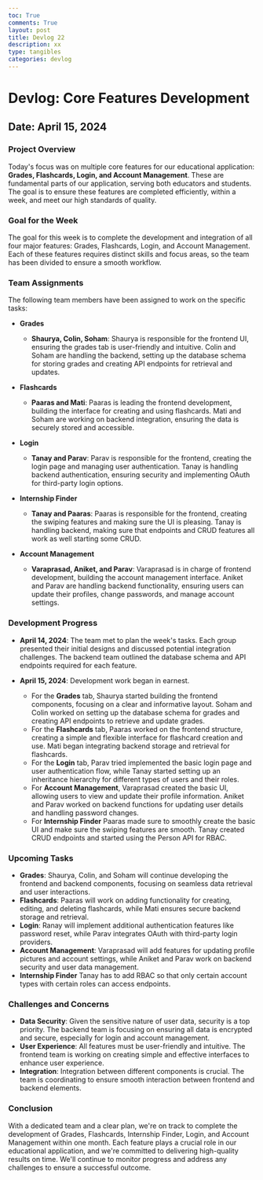 ```yaml
---
toc: True
comments: True
layout: post
title: Devlog 22
description: xx
type: tangibles
categories: devlog
---
```


# Devlog: Core Features Development
## Date: April 15, 2024

### Project Overview
Today's focus was on multiple core features for our educational application: **Grades, Flashcards, Login, and Account Management**. These are fundamental parts of our application, serving both educators and students. The goal is to ensure these features are completed efficiently, within a week, and meet our high standards of quality.

### Goal for the Week
The goal for this week is to complete the development and integration of all four major features: Grades, Flashcards, Login, and Account Management. Each of these features requires distinct skills and focus areas, so the team has been divided to ensure a smooth workflow.

### Team Assignments
The following team members have been assigned to work on the specific tasks:

- **Grades**
  - **Shaurya, Colin, Soham**: Shaurya is responsible for the frontend UI, ensuring the grades tab is user-friendly and intuitive. Colin and Soham are handling the backend, setting up the database schema for storing grades and creating API endpoints for retrieval and updates.

- **Flashcards**
  - **Paaras and Mati**: Paaras is leading the frontend development, building the interface for creating and using flashcards. Mati and Soham are working on backend integration, ensuring the data is securely stored and accessible.

- **Login**
  - **Tanay and Parav**: Parav is responsible for the frontend, creating the login page and managing user authentication. Tanay is handling backend authentication, ensuring security and implementing OAuth for third-party login options.

- **Internship Finder**
  - **Tanay and Paaras**: Paaras is responsible for the frontend, creating the swiping features and making sure the UI is pleasing. Tanay is handling backend, making sure that endpoints and CRUD features all work as well starting some CRUD.

- **Account Management**
  - **Varaprasad, Aniket, and Parav**: Varaprasad is in charge of frontend development, building the account management interface. Aniket and Parav are handling backend functionality, ensuring users can update their profiles, change passwords, and manage account settings.

### Development Progress
- **April 14, 2024**: The team met to plan the week's tasks. Each group presented their initial designs and discussed potential integration challenges. The backend team outlined the database schema and API endpoints required for each feature.

- **April 15, 2024**: Development work began in earnest. 
  - For the **Grades** tab, Shaurya started building the frontend components, focusing on a clear and informative layout. Soham and Colin worked on setting up the database schema for grades and creating API endpoints to retrieve and update grades.
  - For the **Flashcards** tab, Paaras worked on the frontend structure, creating a simple and flexible interface for flashcard creation and use. Mati began integrating backend storage and retrieval for flashcards.
  - For the **Login** tab, Parav tried implemented the basic login page and user authentication flow, while Tanay started setting up an inheritance hierarchy for different types of users and their roles.
  - For **Account Management**, Varaprasad created the basic UI, allowing users to view and update their profile information. Aniket and Parav worked on backend functions for updating user details and handling password changes.
  - For **Internship Finder** Paaras made sure to smoothly create the basic UI and make sure the swiping features are smooth. Tanay created CRUD endpoints and started using the Person API for RBAC.

### Upcoming Tasks
- **Grades**: Shaurya, Colin, and Soham will continue developing the frontend and backend components, focusing on seamless data retrieval and user interactions. 
- **Flashcards**: Paaras will work on adding functionality for creating, editing, and deleting flashcards, while Mati ensures secure backend storage and retrieval.
- **Login**: Ranay will implement additional authentication features like password reset, while Parav integrates OAuth with third-party login providers.
- **Account Management**: Varaprasad will add features for updating profile pictures and account settings, while Aniket and Parav work on backend security and user data management.
- **Internship Finder** Tanay has to add RBAC so that only certain account types with certain roles can access endpoints.

### Challenges and Concerns
- **Data Security**: Given the sensitive nature of user data, security is a top priority. The backend team is focusing on ensuring all data is encrypted and secure, especially for login and account management.
- **User Experience**: All features must be user-friendly and intuitive. The frontend team is working on creating simple and effective interfaces to enhance user experience.
- **Integration**: Integration between different components is crucial. The team is coordinating to ensure smooth interaction between frontend and backend elements.

### Conclusion
With a dedicated team and a clear plan, we're on track to complete the development of Grades, Flashcards, Internship Finder, Login, and Account Management within one month. Each feature plays a crucial role in our educational application, and we're committed to delivering high-quality results on time. We'll continue to monitor progress and address any challenges to ensure a successful outcome.